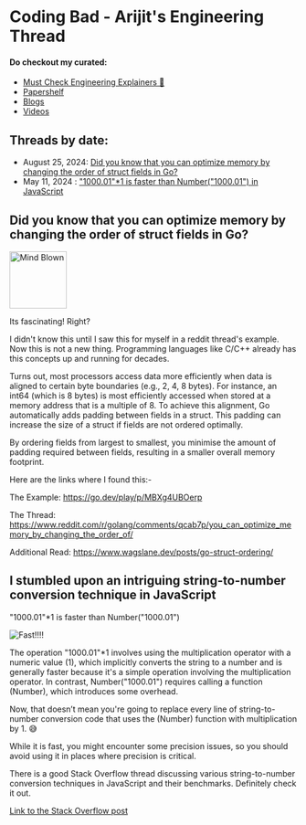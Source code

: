 # Coding Bad - Arijit's Engineering Thread 


#### Do checkout my curated:
- [Must Check Engineering Explainers 🚀](https://www.notion.so/itsarijitray/Must-Check-Engineering-Explainers-1108347ee97180229187f0665785e76b)
- [Papershelf](papershelf.md)
- [Blogs](blogs.md)
- [Videos](videos.md)



## Threads by date:
- August 25, 2024: [Did you know that you can optimize memory by changing the order of struct fields in Go?](#did-you-know-that-you-can-optimize-memory-by-changing-the-order-of-struct-fields-in-go)
- May 11, 2024 : ["1000.01"*1 is faster than Number("1000.01") in JavaScript](#i-stumbled-upon-an-intriguing-string-to-number-conversion-technique-in-javascript)




## Did you know that you can optimize memory by changing the order of struct fields in Go?

<img src="https://i.giphy.com/media/v1.Y2lkPTc5MGI3NjExaHVmZ2hjeHg4em1vZjdnN284Zmt5cWs2YnUzYWk0M3d5dW16OW9jaCZlcD12MV9pbnRlcm5hbF9naWZfYnlfaWQmY3Q9Zw/lXu72d4iKwqek/giphy.gif" alt="Mind Blown" style="width: 100">


Its fascinating! Right?

I didn't know this until I saw this for myself in a reddit thread's example. Now this is not a new thing. Programming languages like C/C++ already has this concepts up and running for decades.

Turns out, most processors access data more efficiently when data is aligned to certain byte boundaries (e.g., 2, 4, 8 bytes). For instance, an int64 (which is 8 bytes) is most efficiently accessed when stored at a memory address that is a multiple of 8. To achieve this alignment, Go automatically adds padding between fields in a struct. This padding can increase the size of a struct if fields are not ordered optimally.

By ordering fields from largest to smallest, you minimise the amount of padding required between fields, resulting in a smaller overall memory footprint.

Here are the links where I found this:-


The Example: https://go.dev/play/p/MBXg4UBOerp

The Thread: https://www.reddit.com/r/golang/comments/qcab7p/you_can_optimize_memory_by_changing_the_order_of/

Additional Read: https://www.wagslane.dev/posts/go-struct-ordering/


## I stumbled upon an intriguing string-to-number conversion technique in JavaScript

"1000.01"*1 is faster than Number("1000.01")

![Fast!!!!](https://i.giphy.com/media/v1.Y2lkPTc5MGI3NjExcnU2NXl3dHdvMjFhYjN0dnd4Y3lzeGVsaW90ZzUwaGZ0N2V0bGMzMSZlcD12MV9pbnRlcm5hbF9naWZfYnlfaWQmY3Q9Zw/3ornjYNHp6WwEdq3cc/giphy.gif)

The operation "1000.01"*1 involves using the multiplication operator with a numeric value (1), which implicitly converts the string to a number and is generally faster because it's a simple operation involving the multiplication operator. In contrast, Number("1000.01") requires calling a function (Number), which introduces some overhead.

Now, that doesn’t mean you're going to replace every line of string-to-number conversion code that uses the (Number) function with multiplication by 1. 
😅 

While it is fast, you might encounter some precision issues, so you should avoid using it in places where precision is critical.

There is a good Stack Overflow thread discussing various string-to-number conversion techniques in JavaScript and their benchmarks. Definitely check it out.

[Link to the Stack Overflow post](https://stackoverflow.com/questions/1133770/how-to-convert-a-string-to-an-integer-in-javascript)
